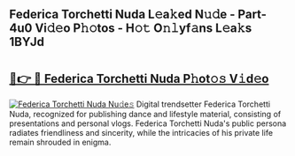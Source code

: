 ## Federica Torchetti Nuda L𝚎a𝚔ed N𝚞𝚍e - Part-4u0 Vi𝚍𝚎o P𝚑𝚘tos - H𝚘𝚝 O𝚗𝚕yf𝚊ns L𝚎a𝚔s 1BYJd

# <h2><a href="http://kf0j8q.oniu.top/?m=Federica+Torchetti+Nuda">🔗👉 🔴 Federica Torchetti Nuda P𝚑ot𝚘𝚜 V𝚒d𝚎o</a></h2>

[![Federica Torchetti Nuda Nu𝚍e𝚜](https://i.imgur.com/0qMVB7G.gif)](http://kf0j8q.oniu.top/?m=Federica+Torchetti+Nuda)
Digital trendsetter Federica Torchetti Nuda, recognized for publishing dance and lifestyle material, consisting of presentations and personal vlogs. Federica Torchetti Nuda's public persona radiates friendliness and sincerity, while the intricacies of his private life remain shrouded in enigma.  
